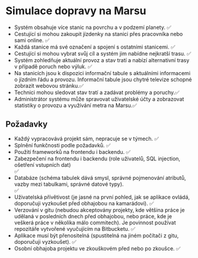 <h1> Simulace dopravy na Marsu </h1>

<ul>
<li>Systém obsahuje více stanic na povrchu a v podzemí planety. ✅</li>
<li>Cestující si mohou zakoupit jízdenky na stanici přes pracovníka nebo sami online. ✅</li>
<li>Každá stanice má své označení a spojení s ostatními stanicemi. ✅</li>
<li>Cestující si mohou vybrat svůj cíl a systém jim nabídne nejkratší trasu. ✅</li>
<li>Systém zohledňuje aktuální provoz a stav tratí a nabízí alternativní trasy v případě poruch nebo výluk. ✅</li>
<li>Na stanicích jsou k dispozici informační tabule s aktuálními informacemi o jízdním řádu a provozu. Informační tabule jsou chytré televize schopné zobrazit webovou stránku.✅</li>
<li>Technici mohou sledovat stav tratí a zadávat problémy a poruchy.✅</li>
<li>Administrátor systému může spravovat uživatelské účty a zobrazovat statistiky o provozu a využívání metra na Marsu.✅</li>
</ul>

<b><h2>Požadavky</h2></b>

<ul>
<li>Každý vypracovává projekt sám, nepracuje se v týmech. ✅</li>
<li>Splnění funkčnosti podle požadavků. ✅</li>
<li>Použití frameworků na frontendu i backendu. ✅</li>
<li>Zabezpečení na frontendu i backendu (role uživatelů, SQL injection, ošetření vstupních dat)</li> ✅
<li>Databáze (schéma tabulek dává smysl, správné pojmenování atributů, vazby mezi tabulkami, správné datové typy).</li> ✅
<li>Uživatelská přívětivost (je jasné na první pohled, jak se aplikace ovládá, doporučuji vyzkoušet před obhajobou na kamarádovi). ✅ </li>
<li>Verzování v gitu (nebudou akceptovány projekty, kde většina práce je udělaná v posledních dnech před obhajobou, nebo práce, kde je veškerá práce v několika málo commitech). Je povinnost používat repozitáře vytvořené vyučujícím na Bitbucketu. ✅ </li>
<li>Aplikace musí být přenositelná (spustitelná na jiném počítači z gitu, doporučuji vyzkoušet). ✅</li>
<li>Osobní obhajoba projektu ve zkouškovém před nebo po zkoušce. ✅</li>
</ul>

